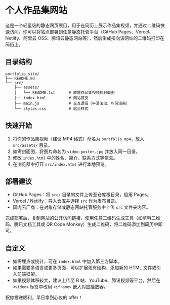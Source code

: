 # 个人作品集网站

这是一个轻量级的静态网页项目，用于在简历上展示作品集视频，并通过二维码快速访问。你可以将站点部署到任意静态托管平台（GitHub Pages、Vercel、Netlify、阿里云 OSS、腾讯云静态网站等），然后生成指向该网址的二维码打印在简历上。

## 目录结构

```text
portfolio_site/
├── README.md
└── src/
    ├── assets/
    │   └── README.txt      # 放置作品集视频和封面图
    ├── index.html          # 网站首页
    ├── main.js             # 交互逻辑（平滑滚动、年份渲染）
    └── styles.css          # 站点样式
```

## 快速开始

1. 将你的作品集视频（建议 MP4 格式）命名为 `portfolio.mp4`，放入 `src/assets/` 目录。
2. 如需封面图，将图片命名为 `video-poster.jpg` 并放入同一目录。
3. 修改 `index.html` 中的姓名、简介、联系方式等信息。
4. 在浏览器中打开 `src/index.html` 进行本地预览。

## 部署建议

- GitHub Pages：将 `src/` 目录的文件上传至仓库根目录，启用 Pages。
- Vercel / Netlify：导入仓库并选择 `src` 作为发布目录。
- 国内云厂商：在对象存储或静态网站托管服务中上传 `src` 文件夹内容。

完成部署后，复制网站的公开访问链接，使用任意二维码生成工具（如草料二维码、腾讯文档工具或 QR Code Monkey）生成二维码，将二维码添加到简历中即可。

## 自定义

- 如需埋点或统计，可在 `index.html` 中加入第三方脚本。
- 如果需要多语言或更多页面，可以扩展现有结构，添加新的 HTML 文件或引入前端框架。
- 如果视频体积较大，建议上传至 B 站、YouTube、腾讯视频等平台，然后在 `<video>` 标签中改用 `<iframe>` 嵌入对应播放器。

祝你投递顺利，早日拿到心仪的 offer！

